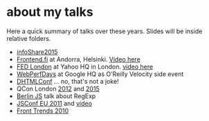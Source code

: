 about my talks
==============

Here a quick summary of talks over these years. Slides will be inside relative folders.

  * [infoShare2015](https://infoshare.pl/#p72)
  * [Frontend.fi](http://frontend.fi/march-meetup-2015/) at Andorra, Helsinki. [Video here](https://www.youtube.com/watch?v=mT2wwXEVu94)
  * [FED London](http://www.eventbrite.co.uk/e/fed-london-sponsored-by-yahoo-registration-14767545125) at Yahoo HQ in London. [video here](https://www.youtube.com/watch?v=6tgbrN0vyec)
  * [WebPerfDays](http://www.webperfdays.org) at Google HQ as O'Reilly Velocity side event
  * [DHTMLConf](http://dhtmlconf.com) ... no, that's not a joke!
  * QCon London [2012](http://gotocon.com/london-2012/speaker/Andrea+Giammarchi) and [2015](http://qconlondon.com/london-2012/speaker/Andrea+Giammarchi)
  * [Berlin JS](http://berlinjs.org) talk about RegExp
  * [JSConf EU 2011](http://jsconf.eu/2011/buzz_it_for_real_the_tortuous.html) and [video](http://www.youtube.com/watch?v=kMxp2vdfjAY)
  * [Front Trends 2010](http://2010.front-trends.com/speakers#andrea-giammarchi)
